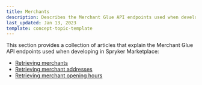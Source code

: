 ```yaml
---
title: Merchants
description: Describes the Merchant Glue API endpoints used when developing in Spryker Marketplace
last_updated: Jan 13, 2023
template: concept-topic-template
---
```


This section provides a collection of articles that explain the Merchant Glue API endpoints used when developing in Spryker Marketplace:
* [Retrieving merchants](/docs/marketplace/dev/glue-api-guides/{{page.version}}/merchants/retrieving-merchants.html)
* [Retrieving merchant addresses](/docs/marketplace/dev/glue-api-guides/{{page.version}}/merchants/retrieving-merchant-addresses.html)
* [Retrieving merchant opening hours](/docs/marketplace/dev/glue-api-guides/{{page.version}}/merchants/retrieving-merchant-opening-hours.html)

